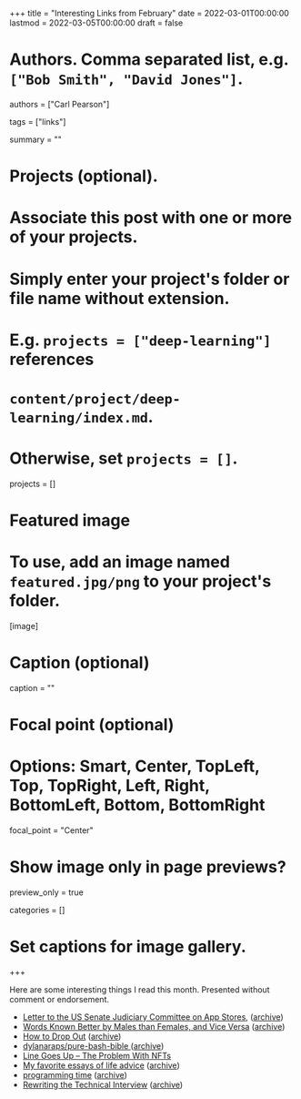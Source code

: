 +++
title = "Interesting Links from February"
date = 2022-03-01T00:00:00
lastmod = 2022-03-05T00:00:00
draft = false

# Authors. Comma separated list, e.g. `["Bob Smith", "David Jones"]`.
authors = ["Carl Pearson"]

tags = ["links"]

summary = ""

# Projects (optional).
#   Associate this post with one or more of your projects.
#   Simply enter your project's folder or file name without extension.
#   E.g. `projects = ["deep-learning"]` references 
#   `content/project/deep-learning/index.md`.
#   Otherwise, set `projects = []`.
projects = []

# Featured image
# To use, add an image named `featured.jpg/png` to your project's folder. 
[image]
  # Caption (optional)
  caption = ""

  # Focal point (optional)
  # Options: Smart, Center, TopLeft, Top, TopRight, Left, Right, BottomLeft, Bottom, BottomRight
  focal_point = "Center"

  # Show image only in page previews?
  preview_only = true


categories = []

# Set captions for image gallery.


+++

Here are some interesting things I read this month.
Presented without comment or endorsement.



* [Letter to the US Senate Judiciary Committee on App Stores][1], ([archive][1w])
* [Words Known Better by Males than Females, and Vice Versa][2] ([archive][2w])
* [How to Drop Out][3] ([archive][3w])
* [dylanaraps/pure-bash-bible ][4] ([archive][4w])
* [Line Goes Up – The Problem With NFTs][5]
* [My favorite essays of life advice][6] ([archive][6w])
* [programming time][7] ([archive][7w])
* [Rewriting the Technical Interview][8] ([archive][8w])


[1]: https://www.schneier.com/essays/archives/2022/01/letter-to-the-us-senate-judiciary-committee-on-app-stores.html
[1w]: http://web.archive.org/web/20220305142704/https://www.schneier.com/essays/archives/2022/01/letter-to-the-us-senate-judiciary-committee-on-app-stores.html


[2]: https://observablehq.com/@yurivish/words
[2w]: http://web.archive.org/web/20220305143236/https://observablehq.com/@yurivish/words

[3]: https://ranprieur.com/essays/dropout.html
[3w]: http://web.archive.org/web/20220224104041/https://ranprieur.com/essays/dropout.html

[4]: https://github.com/dylanaraps/pure-bash-bible
[4w]: http://web.archive.org/web/20220305143706/https://github.com/dylanaraps/pure-bash-bible

[5]: https://youtu.be/YQ_xWvX1n9g

[6]: https://www.benkuhn.net/weeklyessays/
[6w]: http://web.archive.org/web/20220305143856/https://www.benkuhn.net/weeklyessays/

[7]: https://punkjazz.org/programming-time/
[7w]: http://web.archive.org/web/20220305143947/https://punkjazz.org/programming-time/

[8]: https://aphyr.com/posts/353-rewriting-the-technical-interview
[8w]: http://web.archive.org/web/20220305144038/https://aphyr.com/posts/353-rewriting-the-technical-interview

